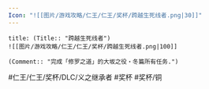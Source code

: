 ```yaml
---
Icon: "![[图片/游戏攻略/仁王/仁王/奖杯/跨越生死线者.png|30]]"
---
```

```ad-common-bronze-trophy
title: (Title:: "跨越生死线者")
![[图片/游戏攻略/仁王/仁王/奖杯/跨越生死线者.png|100]]

(Comment:: "完成「修罗之道」的大坂之役・冬篇所有任务.")
```

#仁王/仁王/奖杯/DLC/义之继承者 #奖杯 #奖杯/铜

